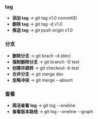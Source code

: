 ### tag
* **添加 tag** → git tag v1.0 commitID
* **删除 tag** → git tag -d v1.0
* **推送 tag** → git push origin v1.0
### 分支
* **删除分支** → git brach -d (dev)
* **强制删除分支** → git branch -D test
* **创建并跳转** → git checkout -b test
* **合并分支** → git merge dev
* **忽略冲突** → git merge --absort
### 查看
* **简洁查看 log** → git log --oneline
* **查看版本路线** → git log --oneline --graph